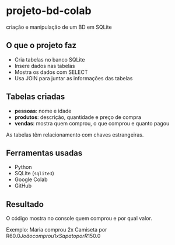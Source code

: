 # projeto-bd-colab
criação e manipulação de um BD em SQLite

## O que o projeto faz

- Cria tabelas no banco SQLite
- Insere dados nas tabelas
- Mostra os dados com SELECT
- Usa JOIN para juntar as informações das tabelas

## Tabelas criadas

- **pessoas**: nome e idade  
- **produtos**: descrição, quantidade e preço de compra  
- **vendas**: mostra quem comprou, o que comprou e quanto pagou

As tabelas têm relacionamento com chaves estrangeiras.

## Ferramentas usadas

- Python
- SQLite (`sqlite3`)
- Google Colab
- GitHub

## Resultado

O código mostra no console quem comprou e por qual valor.

Exemplo:
Maria comprou 2x Camiseta por R$60.0
João comprou 1x Sapato por R$150.0
